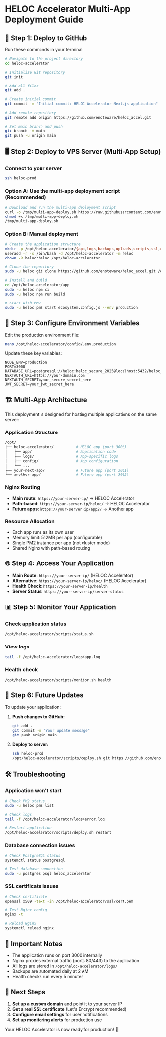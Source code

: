 # HELOC Accelerator Multi-App Deployment Guide

## 🚀 Step 1: Deploy to GitHub

Run these commands in your terminal:

```bash
# Navigate to the project directory
cd heloc-accelerator

# Initialize Git repository
git init

# Add all files
git add .

# Create initial commit
git commit -m "Initial commit: HELOC Accelerator Next.js application"

# Add remote repository
git remote add origin https://github.com/enoteware/heloc_accel.git

# Set main branch and push
git branch -M main
git push -u origin main
```

## 🖥️ Step 2: Deploy to VPS Server (Multi-App Setup)

### Connect to your server

```bash
ssh heloc-prod
```

### Option A: Use the multi-app deployment script (Recommended)

```bash
# Download and run the multi-app deployment script
curl -o /tmp/multi-app-deploy.sh https://raw.githubusercontent.com/enoteware/heloc_accel/main/multi-app-deploy.sh
chmod +x /tmp/multi-app-deploy.sh
/tmp/multi-app-deploy.sh
```

### Option B: Manual deployment

```bash
# Create the application structure
mkdir -p /opt/heloc-accelerator/{app,logs,backups,uploads,scripts,ssl,config}
useradd -r -s /bin/bash -d /opt/heloc-accelerator -m heloc
chown -R heloc:heloc /opt/heloc-accelerator

# Clone the repository
sudo -u heloc git clone https://github.com/enoteware/heloc_accel.git /opt/heloc-accelerator/app

# Install and build
cd /opt/heloc-accelerator/app
sudo -u heloc npm ci
sudo -u heloc npm run build

# Start with PM2
sudo -u heloc pm2 start ecosystem.config.js --env production
```

## 🔧 Step 3: Configure Environment Variables

Edit the production environment file:

```bash
nano /opt/heloc-accelerator/config/.env.production
```

Update these key variables:

```env
NODE_ENV=production
PORT=3000
DATABASE_URL=postgresql://heloc:heloc_secure_2025@localhost:5432/heloc_accelerator
NEXTAUTH_URL=https://your-domain.com
NEXTAUTH_SECRET=your_secure_secret_here
JWT_SECRET=your_jwt_secret_here
```

## 🏗️ Multi-App Architecture

This deployment is designed for hosting multiple applications on the same server:

### Application Structure

```bash
/opt/
├── heloc-accelerator/          # HELOC app (port 3000)
│   ├── app/                    # Application code
│   ├── logs/                   # App-specific logs
│   ├── config/                 # App configuration
│   └── ...
├── your-next-app/              # Future app (port 3001)
└── another-app/                # Future app (port 3002)
```

### Nginx Routing

- **Main route**: `https://your-server-ip/` → HELOC Accelerator
- **Path-based**: `https://your-server-ip/heloc/` → HELOC Accelerator
- **Future apps**: `https://your-server-ip/app2/` → Another app

### Resource Allocation

- Each app runs as its own user
- Memory limit: 512MB per app (configurable)
- Single PM2 instance per app (not cluster mode)
- Shared Nginx with path-based routing

## 🌐 Step 4: Access Your Application

- **Main Route**: `https://your-server-ip/` (HELOC Accelerator)
- **Alternative**: `https://your-server-ip/heloc/` (HELOC Accelerator)
- **Health Check**: `https://your-server-ip/health`
- **Server Status**: `https://your-server-ip/server-status`

## 📊 Step 5: Monitor Your Application

### Check application status

```bash
/opt/heloc-accelerator/scripts/status.sh
```

### View logs

```bash
tail -f /opt/heloc-accelerator/logs/app.log
```

### Health check

```bash
/opt/heloc-accelerator/scripts/monitor.sh health
```

## 🔄 Step 6: Future Updates

To update your application:

1. **Push changes to GitHub:**

   ```bash
   git add .
   git commit -m "Your update message"
   git push origin main
   ```

2. **Deploy to server:**

   ```bash
   ssh heloc-prod
   /opt/heloc-accelerator/scripts/deploy.sh git https://github.com/enoteware/heloc_accel.git main
   ```

## 🛠️ Troubleshooting

### Application won't start

```bash
# Check PM2 status
sudo -u heloc pm2 list

# Check logs
tail -f /opt/heloc-accelerator/logs/error.log

# Restart application
/opt/heloc-accelerator/scripts/deploy.sh restart
```

### Database connection issues

```bash
# Check PostgreSQL status
systemctl status postgresql

# Test database connection
sudo -u postgres psql heloc_accelerator
```

### SSL certificate issues

```bash
# Check certificate
openssl x509 -text -in /opt/heloc-accelerator/ssl/cert.pem

# Test Nginx config
nginx -t

# Reload Nginx
systemctl reload nginx
```

## 📝 Important Notes

- The application runs on port 3000 internally
- Nginx proxies external traffic (ports 80/443) to the application
- All logs are stored in `/opt/heloc-accelerator/logs/`
- Backups are automated daily at 2 AM
- Health checks run every 5 minutes

## 🎯 Next Steps

1. **Set up a custom domain** and point it to your server IP
2. **Get a real SSL certificate** (Let's Encrypt recommended)
3. **Configure email settings** for user notifications
4. **Set up monitoring alerts** for production use

Your HELOC Accelerator is now ready for production! 🎉
